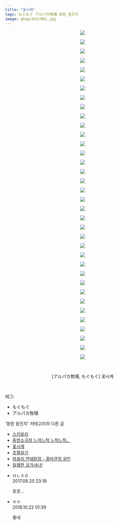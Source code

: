 ```yaml
---
title: "꽃시계"
tags: もぐもぐ アルパカ牧場 동방_동인지
image: ghap/415/001.jpg
---
```

<div class="article">
<p style="text-align: center; clear: none; float: none;"><img src="{{ site.nasurl }}/ghap/415/001.jpg"/></p>
<p style="text-align: center; clear: none; float: none;"><img src="{{ site.nasurl }}/ghap/415/002.jpg"/></p>
<p style="text-align: center; clear: none; float: none;"><img src="{{ site.nasurl }}/ghap/415/003.jpg"/></p>
<p style="text-align: center; clear: none; float: none;"><img src="{{ site.nasurl }}/ghap/415/004.jpg"/></p>
<p style="text-align: center; clear: none; float: none;"><img src="{{ site.nasurl }}/ghap/415/005.jpg"/></p>
<p style="text-align: center; clear: none; float: none;"><img src="{{ site.nasurl }}/ghap/415/006.jpg"/></p>
<p style="text-align: center; clear: none; float: none;"><img src="{{ site.nasurl }}/ghap/415/007.jpg"/></p>
<p style="text-align: center; clear: none; float: none;"><img src="{{ site.nasurl }}/ghap/415/008.jpg"/></p>
<p style="text-align: center; clear: none; float: none;"><img src="{{ site.nasurl }}/ghap/415/009.jpg"/></p>
<p style="text-align: center; clear: none; float: none;"><img src="{{ site.nasurl }}/ghap/415/010.jpg"/></p>
<p style="text-align: center; clear: none; float: none;"><img src="{{ site.nasurl }}/ghap/415/011.jpg"/></p>
<p style="text-align: center; clear: none; float: none;"><img src="{{ site.nasurl }}/ghap/415/012.jpg"/></p>
<p style="text-align: center; clear: none; float: none;"><img src="{{ site.nasurl }}/ghap/415/013.jpg"/></p>
<p style="text-align: center; clear: none; float: none;"><img src="{{ site.nasurl }}/ghap/415/014.jpg"/></p>
<p style="text-align: center; clear: none; float: none;"><img src="{{ site.nasurl }}/ghap/415/015.jpg"/></p>
<p style="text-align: center; clear: none; float: none;"><img src="{{ site.nasurl }}/ghap/415/016.jpg"/></p>
<p style="text-align: center; clear: none; float: none;"><img src="{{ site.nasurl }}/ghap/415/017.jpg"/></p>
<p style="text-align: center; clear: none; float: none;"><img src="{{ site.nasurl }}/ghap/415/018.jpg"/></p>
<p style="text-align: center; clear: none; float: none;"><img src="{{ site.nasurl }}/ghap/415/019.jpg"/></p>
<p style="text-align: center; clear: none; float: none;"><img src="{{ site.nasurl }}/ghap/415/020.jpg"/></p>
<p style="text-align: center; clear: none; float: none;"><img src="{{ site.nasurl }}/ghap/415/021.jpg"/></p>
<p style="text-align: center; clear: none; float: none;"><img src="{{ site.nasurl }}/ghap/415/022.jpg"/></p>
<p style="text-align: center; clear: none; float: none;"><img src="{{ site.nasurl }}/ghap/415/023.jpg"/></p>
<p style="text-align: center; clear: none; float: none;"><img src="{{ site.nasurl }}/ghap/415/024.jpg"/></p>
<p style="text-align: center; clear: none; float: none;"><img src="{{ site.nasurl }}/ghap/415/025.jpg"/></p>
<p style="text-align: center; clear: none; float: none;"><img src="{{ site.nasurl }}/ghap/415/026.jpg"/></p>
<p style="text-align: center; clear: none; float: none;"><img src="{{ site.nasurl }}/ghap/415/027.jpg"/></p>
<p style="text-align: center; clear: none; float: none;"><img src="{{ site.nasurl }}/ghap/415/028.jpg"/></p>
<p style="text-align: center; clear: none; float: none;"><img src="{{ site.nasurl }}/ghap/415/029.jpg"/></p>
<p style="text-align: center; clear: none; float: none;"><img src="{{ site.nasurl }}/ghap/415/030.jpg"/></p>
<p style="text-align: center; clear: none; float: none;"><img src="{{ site.nasurl }}/ghap/415/031.jpg"/></p>
<p style="text-align: center; clear: none; float: none;"><img src="{{ site.nasurl }}/ghap/415/032.jpg"/></p>
<p style="text-align: center; clear: none; float: none;"><img src="{{ site.nasurl }}/ghap/415/033.jpg"/></p>
<p style="text-align: center; clear: none; float: none;"><img src="{{ site.nasurl }}/ghap/415/034.jpg"/></p>
<p style="text-align: center; clear: none; float: none;"><img src="{{ site.nasurl }}/ghap/415/035.jpg"/></p>
<p style="text-align: center; clear: none; float: none;"><img src="{{ site.nasurl }}/ghap/415/036.jpg"/></p>
<p style="text-align: center; clear: none; float: none;"><br/></p>
<p style="text-align: center; clear: none; float: none;">[アルパカ牧場, もぐもぐ] 꽃시계</p>
<p><br/></p>
</div><div class="tagTrail">
<p>태그: </p>
<ul>
<li>もぐもぐ</li>
<li>アルパカ牧場</li>
</ul>
</div><div class="another">
<p>'동방 동인지' 카테고리의 다른 글</p>
<ul>
<li><a href="/2016-06-21-ghap_417">스키유리</a></li>
<li><a href="/2016-06-21-ghap_416">동방소극장 느저느적 느적느적。</a></li>
<li><a href="/2016-06-21-ghap_415">꽃시계</a></li>
<li><a href="/2016-06-21-ghap_413">초필살기</a></li>
<li><a href="/2016-06-21-ghap_412">파츄리 연애탐정 - 홍마관의 살인</a></li>
<li><a href="/2016-06-21-ghap_411">유쾌한 코가사나!</a></li>
</ul>
</div><div class="cb_module cb_fluid">
<div class="cb_wrt cb_profile">
<div class="comment">
<ul>
<li class="cb_thumb_off" id="comment15087254">
<div class="cb_comment_area">
<div class="cb_info_area">
<div class="cb_section">
<span class="cb_nick_name">ㅁㄴㅇㄹ</span>
</div>
<div class="cb_section">
<span class="cb_date">2017.09.20 23:19 </span>
</div>
</div>
<div class="cb_dsc_comment">
<p class="cb_dsc">
											흐뭇...
										</p>
</div>
</div></li>
<li class="cb_thumb_off" id="comment15359419">
<div class="cb_comment_area">
<div class="cb_info_area">
<div class="cb_section">
<span class="cb_nick_name">ㅇㅇ</span>
</div>
<div class="cb_section">
<span class="cb_date">2018.10.22 01:39 </span>
</div>
</div>
<div class="cb_dsc_comment">
<p class="cb_dsc">
											좋네
										</p>
</div>
</div></li>
</ul>
</div>
</div><!-- commentList close -->
</div>